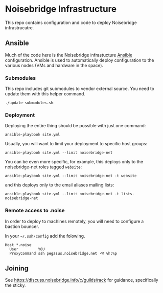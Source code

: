 # Noisebridge Infrastructure

This repo contains configuration and code to deploy Noisebridge infrastrucutre.

## Ansible

Much of the code here is the Noisebridge infrastucture [Ansible](https://docs.ansible.com/ansible/latest/) configuration. Ansible is used to automatically deploy configuration to the various nodes (VMs and hardware in the space).

### Submodules

This repo includes git submodules to vendor external source.  You need to update them with this helper command.

    ./update-submodules.sh

### Deployment

Deploying the entire thing should be possible with just one command:

    ansible-playbook site.yml

Usually, you will want to limit your deployment to specific host groups:

    ansible-playbook site.yml --limit noisebridge-net
    
You can be even more specific, for example, this deploys only to the noisebridge-net roles tagged `website`:

    ansible-playbook site.yml --limit noisebridge-net -t website

and this deploys only to the email aliases mailing lists:

    ansible-playbook site.yml --limit noisebridge-net -t lists-noisebridge-net

### Remote access to .noise

In order to deploy to machines remotely, you will need to configure a bastion bouncer.

In your `~/.ssh/config` add the folowing.

    Host *.noise
      User         YOU
      ProxyCommand ssh pegasus.noisebridge.net -W %h:%p

## Joining

See https://discuss.noisebridge.info/c/guilds/rack for guidance, specifically the sticky.
